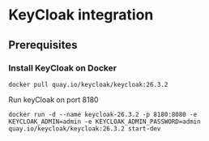 # KeyCloak integration

## Prerequisites

### Install KeyCloak on Docker

`docker pull quay.io/keycloak/keycloak:26.3.2`

Run keyCloak on port 8180

`docker run -d --name keycloak-26.3.2 -p 8180:8080 -e KEYCLOAK_ADMIN=admin -e KEYCLOAK_ADMIN_PASSWORD=admin quay.io/keycloak/keycloak:26.3.2 start-dev`
